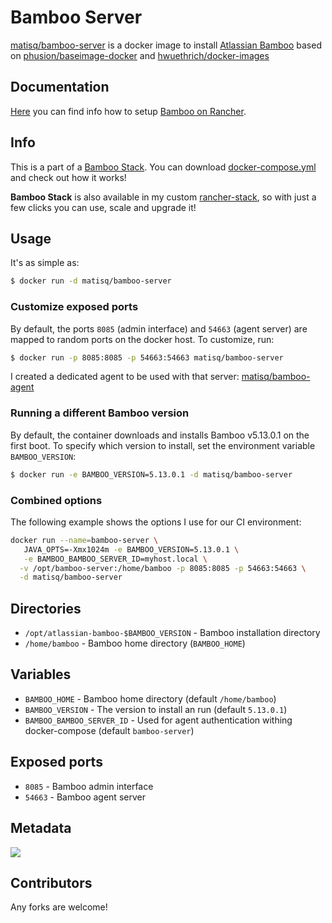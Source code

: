 # Bamboo Server

[matisq/bamboo-server](https://hub.docker.com/r/matisq/bamboo-agent/) is a docker image to install [Atlassian Bamboo](https://www.atlassian.com/software/bamboo) based on [phusion/baseimage-docker](https://github.com/phusion/baseimage-docker) and [hwuethrich/docker-images](https://github.com/hwuethrich/docker-images/tree/master/bamboo-server)

## Documentation
[Here](https://github.com/matisku/bamboo-docker/blob/master/doc/README.md) you can find info how to setup [Bamboo on Rancher](https://github.com/matisku/bamboo-docker/blob/master/doc/README.md).

## Info
This is a part of a [Bamboo Stack](https://github.com/matisku/bamboo-docker). You can download [docker-compose.yml](https://github.com/matisku/bamboo-docker/blob/master/docker-compose.yml) and check out how it works!

**Bamboo Stack** is also available in my custom [rancher-stack](https://github.com/matisku/rancher-catalog), so with just a few clicks you can use, scale and upgrade it!

## Usage

It's as simple as:

```bash
$ docker run -d matisq/bamboo-server
```

### Customize exposed ports

By default, the ports `8085` (admin interface) and `54663` (agent server) are mapped to random ports on the docker host. To customize, run:

```bash
$ docker run -p 8085:8085 -p 54663:54663 matisq/bamboo-server
```

I created a dedicated agent to be used with that server: [matisq/bamboo-agent](https://hub.docker.com/r/matisq/bamboo-agent/)

### Running a different Bamboo version

By default, the container downloads and installs Bamboo v5.13.0.1 on the first boot. To specify which version to install, set the environment variable `BAMBOO_VERSION`:

```bash 
$ docker run -e BAMBOO_VERSION=5.13.0.1 -d matisq/bamboo-server
```

### Combined options

The following example shows the options I use for our CI environment:

```bash 
docker run --name=bamboo-server \
   JAVA_OPTS=-Xmx1024m -e BAMBOO_VERSION=5.13.0.1 \
   -e BAMBOO_BAMBOO_SERVER_ID=myhost.local \
  -v /opt/bamboo-server:/home/bamboo -p 8085:8085 -p 54663:54663 \
  -d matisq/bamboo-server
```

## Directories

* `/opt/atlassian-bamboo-$BAMBOO_VERSION` - Bamboo installation directory
* `/home/bamboo` - Bamboo home directory (`BAMBOO_HOME`)

## Variables

* `BAMBOO_HOME` - Bamboo home directory (default `/home/bamboo`)
* `BAMBOO_VERSION` - The version to install an run (default `5.13.0.1`)
* `BAMBOO_BAMBOO_SERVER_ID` - Used for agent authentication withing docker-compose (default `bamboo-server`)

## Exposed ports

* `8085` - Bamboo admin interface
* `54663` - Bamboo agent server

## Metadata
[![](https://images.microbadger.com/badges/image/matisq/bamboo-server.svg)](http://microbadger.com/images/matisq/bamboo-server "Get your own image badge on microbadger.com")

## Contributors
Any forks are welcome!
